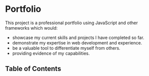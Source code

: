 # Portfolio

This project is a professional portfolio using JavaScript and other frameworks which would:
- showcase my current skills and projects I have completed so far.
- demonstrate my expertise in web development and experience.
- be a valuable tool to differentiate myself from others.
- providing evidence of my capabilities.

## Table of Contents




